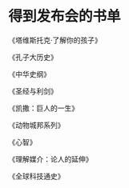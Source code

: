 # 得到发布会的书单

《塔维斯托克·了解你的孩子》

《孔子大历史》

《中华史纲》

《圣经与利剑》

《凯撒：巨人的一生》

《动物城邦系列》

《心智》

《理解媒介：论人的延伸》

《全球科技通史》